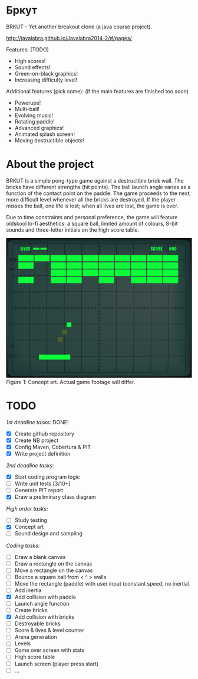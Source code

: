 Бркут
======

BRKUT - Yet another breakout clone (a java course project).

http://javalabra.github.io/Javalabra2014-2/#/pages/

Features: (TODO)
* High scores!
* Sound effects!
* Green-on-black graphics!
* Increasing difficulty level!

Additional features (pick some): (if the main features are finished too soon)
* Powerups!
* Multi-ball!
* Evolving music!
* Rotating paddle!
* Advanced graphics!
* Animated splash screen!
* Moving destructible objects!

About the project
=================
BRKUT is a simple pong-type game against a destructible brick wall. The bricks have different strengths (hit points). The ball launch angle varies as a function of the contact point on the paddle. The game proceeds to the next, more difficult level whenever all the bricks are destroyed. If the player misses the ball, one life is lost; when all lives are lost, the game is over.

Due to time constraints and personal preference, the game will feature oldskool lo-fi aesthetics: a square ball, limited amount of colours, 8-bit sounds and three-letter initials on the high score table.

![alt tag](https://github.com/lopossumi/brkut/blob/master/documenting/game.png)
Figure 1: Concept art. Actual game footage will differ.

TODO
====
*1st deadline tasks:* DONE!
- [x] Create github repository
- [x] Create NB project
- [x] Config Maven, Cobertura & PIT
- [x] Write project definition

*2nd deadline tasks:*
- [x] Start coding program logic
- [ ] Write unit tests [3/10+]
- [ ] Generate PIT report
- [x] Draw a preliminary class diagram 

*High order tasks:*
- [ ] Study testing
- [x] Concept art
- [ ] Sound design and sampling

*Coding tasks:*
- [ ] Draw a blank canvas
- [ ] Draw a rectangle on the canvas
- [ ] Move a rectangle on the canvas
- [ ] Bounce a square ball from < ^ > walls
- [ ] Move the rectangle (paddle) with user input (constant speed, no inertia)
- [ ] Add inertia
- [x] Add collision with paddle
- [ ] Launch angle function
- [ ] Create bricks
- [x] Add collision with bricks
- [ ] Destroyable bricks
- [ ] Score & lives & level counter
- [ ] Arena generation
- [ ] Levels
- [ ] Game over screen with stats
- [ ] High score table
- [ ] Launch screen (player press start)
- [ ] ...

